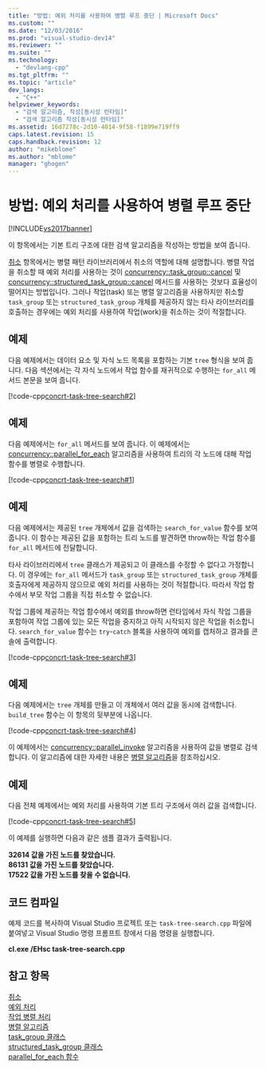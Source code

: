 ```yaml
---
title: "방법: 예외 처리를 사용하여 병렬 루프 중단 | Microsoft Docs"
ms.custom: ""
ms.date: "12/03/2016"
ms.prod: "visual-studio-dev14"
ms.reviewer: ""
ms.suite: ""
ms.technology: 
  - "devlang-cpp"
ms.tgt_pltfrm: ""
ms.topic: "article"
dev_langs: 
  - "C++"
helpviewer_keywords: 
  - "검색 알고리즘, 작성[동시성 런타임]"
  - "검색 알고리즘 작성[동시성 런타임]"
ms.assetid: 16d7278c-2d10-4014-9f58-f1899e719ff9
caps.latest.revision: 15
caps.handback.revision: 12
author: "mikeblome"
ms.author: "mblome"
manager: "ghogen"
---
```

# 방법: 예외 처리를 사용하여 병렬 루프 중단
[!INCLUDE[vs2017banner](../../assembler/inline/includes/vs2017banner.md)]

이 항목에서는 기본 트리 구조에 대한 검색 알고리즘을 작성하는 방법을 보여 줍니다.  
  
 [취소](../../parallel/concrt/cancellation-in-the-ppl.md) 항목에서는 병렬 패턴 라이브러리에서 취소의 역할에 대해 설명합니다.  병렬 작업을 취소할 때 예외 처리를 사용하는 것이 [concurrency::task\_group::cancel](../Topic/task_group::cancel%20Method.md) 및 [concurrency::structured\_task\_group::cancel](../Topic/structured_task_group::cancel%20Method.md) 메서드를 사용하는 것보다 효율성이 떨어지는 방법입니다.  그러나 작업\(task\) 또는 병렬 알고리즘을 사용하지만 취소할 `task_group` 또는 `structured_task_group` 개체를 제공하지 않는 타사 라이브러리를 호출하는 경우에는 예외 처리를 사용하여 작업\(work\)을 취소하는 것이 적절합니다.  
  
## 예제  
 다음 예제에서는 데이터 요소 및 자식 노드 목록을 포함하는 기본 `tree` 형식을 보여 줍니다.  다음 섹션에서는 각 자식 노드에서 작업 함수를 재귀적으로 수행하는 `for_all` 메서드 본문을 보여 줍니다.  
  
 [!code-cpp[concrt-task-tree-search#2](../../parallel/concrt/codesnippet/CPP/how-to-use-exception-handling-to-break-from-a-parallel-loop_1.cpp)]  
  
## 예제  
 다음 예제에서는 `for_all` 메서드를 보여 줍니다.  이 예제에서는 [concurrency::parallel\_for\_each](../Topic/parallel_for_each%20Function.md) 알고리즘을 사용하여 트리의 각 노드에 대해 작업 함수를 병렬로 수행합니다.  
  
 [!code-cpp[concrt-task-tree-search#1](../../parallel/concrt/codesnippet/CPP/how-to-use-exception-handling-to-break-from-a-parallel-loop_2.cpp)]  
  
## 예제  
 다음 예제에서는 제공된 `tree` 개체에서 값을 검색하는 `search_for_value` 함수를 보여 줍니다.  이 함수는 제공된 값을 포함하는 트리 노드를 발견하면 throw하는 작업 함수를 `for_all` 메서드에 전달합니다.  
  
 타사 라이브러리에서 `tree` 클래스가 제공되고 이 클래스를 수정할 수 없다고 가정합니다.  이 경우에는 `for_all` 메서드가 `task_group` 또는 `structured_task_group` 개체를 호출자에게 제공하지 않으므로 예외 처리를 사용하는 것이 적절합니다.  따라서 작업 함수에서 부모 작업 그룹을 직접 취소할 수 없습니다.  
  
 작업 그룹에 제공하는 작업 함수에서 예외를 throw하면 런타임에서 자식 작업 그룹을 포함하여 작업 그룹에 있는 모든 작업을 중지하고 아직 시작되지 않은 작업을 취소합니다.  `search_for_value` 함수는 `try`\-`catch` 블록을 사용하여 예외를 캡처하고 결과를 콘솔에 출력합니다.  
  
 [!code-cpp[concrt-task-tree-search#3](../../parallel/concrt/codesnippet/CPP/how-to-use-exception-handling-to-break-from-a-parallel-loop_3.cpp)]  
  
## 예제  
 다음 예제에서는 `tree` 개체를 만들고 이 개체에서 여러 값을 동시에 검색합니다.  `build_tree` 함수는 이 항목의 뒷부분에 나옵니다.  
  
 [!code-cpp[concrt-task-tree-search#4](../../parallel/concrt/codesnippet/CPP/how-to-use-exception-handling-to-break-from-a-parallel-loop_4.cpp)]  
  
 이 예제에서는 [concurrency::parallel\_invoke](../Topic/parallel_invoke%20Function.md) 알고리즘을 사용하여 값을 병렬로 검색합니다.  이 알고리즘에 대한 자세한 내용은 [병렬 알고리즘](../../parallel/concrt/parallel-algorithms.md)을 참조하십시오.  
  
## 예제  
 다음 전체 예제에서는 예외 처리를 사용하여 기본 트리 구조에서 여러 값을 검색합니다.  
  
 [!code-cpp[concrt-task-tree-search#5](../../parallel/concrt/codesnippet/CPP/how-to-use-exception-handling-to-break-from-a-parallel-loop_5.cpp)]  
  
 이 예제를 실행하면 다음과 같은 샘플 결과가 출력됩니다.  
  
  **32614 값을 가진 노드를 찾았습니다.**  
**86131 값을 가진 노드를 찾았습니다.**  
**17522 값을 가진 노드를 찾을 수 없습니다.**   
## 코드 컴파일  
 예제 코드를 복사하여  Visual Studio 프로젝트 또는 `task-tree-search.cpp` 파일에 붙여넣고 Visual Studio  명령 프롬프트 창에서 다음 명령을 실행합니다.  
  
 **cl.exe \/EHsc task\-tree\-search.cpp**  
  
## 참고 항목  
 [취소](../../parallel/concrt/cancellation-in-the-ppl.md)   
 [예외 처리](../../parallel/concrt/exception-handling-in-the-concurrency-runtime.md)   
 [작업 병렬 처리](../../parallel/concrt/task-parallelism-concurrency-runtime.md)   
 [병렬 알고리즘](../../parallel/concrt/parallel-algorithms.md)   
 [task\_group 클래스](../Topic/task_group%20Class.md)   
 [structured\_task\_group 클래스](../../parallel/concrt/reference/structured-task-group-class.md)   
 [parallel\_for\_each 함수](../Topic/parallel_for_each%20Function.md)